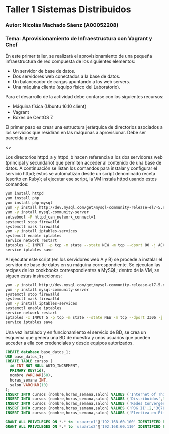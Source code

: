 # Taller 1 Sistemas Distribuidos
### Autor: Nicolás Machado Sáenz (A00052208)
### Tema: Aprovisionamiento de Infraestructura con Vagrant y Chef

En este primer taller, se realizará el aprovisionamiento de una pequeña infraestructura de red compuesta
de los siguientes elementos:
  * Un servidor de base de datos.
  * Dos servidores web conectados a la base de datos.
  * Un balanceador de cargas apuntando a los web servers.
  * Una máquina cliente (equipo físico del Laboratorio).

Para el desarrollo de la actividad debe contarse con los siguientes recursos:
 * Máquina física (Ubuntu 16.10 client)
 * Vagrant
 * Boxes de CentOS 7.
 
 El primer paso es crear una estructura jerárquica de directorios asociados a los servicios que residirán
 en las máquinas a aprovisionar. Debe ser parecida a esta:
 
 <<img estructura>>
 
Los directorios httpd_a y httpd_b hacen referencia a los dos servidores web (principal y secundario) que
permiten acceder al contenido de una base de datos. A continuación se listan los comandos para instalar y
configurar el servicio httpd; estos se automatizan desde un script denominado receta (escrito en Ruby);
al ejecutar ese script, la VM instala httpd usando estos comandos:

  ```bash
  yum install httpd
  yum install php
  yum install php-mysql
  yum -y install http://dev.mysql.com/get/mysql-community-release-el7-5.noarch.rpm
  yum -y install mysql-community-server
  setsebool -P httpd_can_network_connect=1
  systemctl stop firewalld
  systemctl mask firewalld
  yum -y install iptables-services
  systemctl enable iptables
  service network restart
  iptables -I INPUT  -p tcp -m state --state NEW -m tcp --dport 80 -j ACCEPT
  service iptables save
  ```
Al ejecutar este script (en los servidores web A y B) se procede a instalar el servidor de base de datos
en su máquina correspondiente. Se ejecutan las recipes de los cookbooks correspondientes a MySQL; dentro
de la VM, se siguen estas instrucciones:

  ```bash
  yum -y install http://dev.mysql.com/get/mysql-community-release-el7-5.noarch.rpm
  yum -y install mysql-community-server
  systemctl stop firewalld
  systemctl mask firewalld
  yum -y install iptables-services
  systemctl enable iptables
  service network restart
  iptables -I INPUT 5 -p tcp -m state --state NEW -m tcp --dport 3306 -j ACCEPT
  service iptables save
  ```
Una vez instalado y en funcionamiento el servicio de BD, se crea un esquema que genera una BD de muestra y
unos usuarios que pueden acceder a ella con credenciales y desde equipos autorizados.

  ```sql
  CREATE database base_datos_1;
  USE base_datos_1;
  CREATE TABLE cursos (
    id INT NOT NULL AUTO_INCREMENT,
    PRIMARY KEY(id),
    nombre VARCHAR(50),
    horas_semana INT,
    salon VARCHAR(10)
  );
  INSERT INTO cursos (nombre,horas_semana,salon) VALUES ('Internet of Things',3,'501L');
  INSERT INTO cursos (nombre,horas_semana,salon) VALUES ('Distribuidos',3,'307C');
  INSERT INTO cursos (nombre,horas_semana,salon) VALUES ('Redes Convergentes',3,'306C');
  INSERT INTO cursos (nombre,horas_semana,salon) VALUES ('PDG II',2,'307L');
  INSERT INTO cursos (nombre,horas_semana,salon) VALUES ('Electiva en Ética',2,'102D');
  
  GRANT ALL PRIVILEGES ON *.* to 'usuario1'@'192.168.60.100' IDENTIFIED BY 'database2017' WITH GRANT OPTION;
  GRANT ALL PRIVILEGES ON *.* to 'usuario2'@'192.168.60.110' IDENTIFIED BY 'database2017' WITH GRANT OPTION;
  ```
